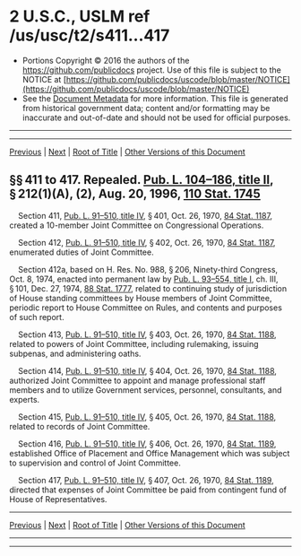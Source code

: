---
---

# 2 U.S.C., USLM ref /us/usc/t2/s411...417

* Portions Copyright © 2016 the authors of the https://github.com/publicdocs project.
  Use of this file is subject to the NOTICE at [https://github.com/publicdocs/uscode/blob/master/NOTICE](https://github.com/publicdocs/uscode/blob/master/NOTICE)
* See the [Document Metadata](././../../../..//README.md) for more information.
  This file is generated from historical government data; content and/or formatting may be inaccurate and out-of-date and should not be used for official purposes.

----------
----------

[Previous](./../../../..//us/usc/t2/ch13/m__us_usc_t2_ch13.md) | [Next](./../../../..//us/usc/t2/ch14/m__us_usc_t2_ch14.md) | [Root of Title](./../../../../) | [Other Versions of this Document](https://publicdocs.github.io/go/links?ns=uslm&ref=%2Fus%2Fusc%2Ft2%2Fs411...417)

## §§ 411 to 417. Repealed. [Pub. L. 104–186, title II][/us/pl/104/186/tII], § 212(1)(A), (2), Aug. 20, 1996, [110 Stat. 1745][/us/stat/110/1745]

    Section 411, [Pub. L. 91–510, title IV][/us/pl/91/510/tIV], § 401, Oct. 26, 1970, [84 Stat. 1187][/us/stat/84/1187], created a 10-member Joint Committee on Congressional Operations.

    Section 412, [Pub. L. 91–510, title IV][/us/pl/91/510/tIV], § 402, Oct. 26, 1970, [84 Stat. 1187][/us/stat/84/1187], enumerated duties of Joint Committee.

    Section 412a, based on H. Res. No. 988, § 206, Ninety-third Congress, Oct. 8, 1974, enacted into permanent law by [Pub. L. 93–554, title I][/us/pl/93/554/tI], ch. III, § 101, Dec. 27, 1974, [88 Stat. 1777][/us/stat/88/1777], related to continuing study of jurisdiction of House standing committees by House members of Joint Committee, periodic report to House Committee on Rules, and contents and purposes of such report.

    Section 413, [Pub. L. 91–510, title IV][/us/pl/91/510/tIV], § 403, Oct. 26, 1970, [84 Stat. 1188][/us/stat/84/1188], related to powers of Joint Committee, including rulemaking, issuing subpenas, and administering oaths.

    Section 414, [Pub. L. 91–510, title IV][/us/pl/91/510/tIV], § 404, Oct. 26, 1970, [84 Stat. 1188][/us/stat/84/1188], authorized Joint Committee to appoint and manage professional staff members and to utilize Government services, personnel, consultants, and experts.

    Section 415, [Pub. L. 91–510, title IV][/us/pl/91/510/tIV], § 405, Oct. 26, 1970, [84 Stat. 1188][/us/stat/84/1188], related to records of Joint Committee.

    Section 416, [Pub. L. 91–510, title IV][/us/pl/91/510/tIV], § 406, Oct. 26, 1970, [84 Stat. 1189][/us/stat/84/1189], established Office of Placement and Office Management which was subject to supervision and control of Joint Committee.

    Section 417, [Pub. L. 91–510, title IV][/us/pl/91/510/tIV], § 407, Oct. 26, 1970, [84 Stat. 1189][/us/stat/84/1189], directed that expenses of Joint Committee be paid from contingent fund of House of Representatives.

----------

[Previous](./../../../..//us/usc/t2/ch13/m__us_usc_t2_ch13.md) | [Next](./../../../..//us/usc/t2/ch14/m__us_usc_t2_ch14.md) | [Root of Title](./../../../../) | [Other Versions of this Document](https://publicdocs.github.io/go/links?ns=uslm&ref=%2Fus%2Fusc%2Ft2%2Fs411...417)

----------
----------

[/us/pl/104/186/tII]: https://publicdocs.github.io/go/links?ns=uslm&ref=%2Fus%2Fpl%2F104%2F186%2FtII
[/us/stat/110/1745]: https://publicdocs.github.io/go/links?ns=uslm&ref=%2Fus%2Fstat%2F110%2F1745
[/us/pl/91/510/tIV]: https://publicdocs.github.io/go/links?ns=uslm&ref=%2Fus%2Fpl%2F91%2F510%2FtIV
[/us/stat/84/1187]: https://publicdocs.github.io/go/links?ns=uslm&ref=%2Fus%2Fstat%2F84%2F1187
[/us/pl/91/510/tIV]: https://publicdocs.github.io/go/links?ns=uslm&ref=%2Fus%2Fpl%2F91%2F510%2FtIV
[/us/stat/84/1187]: https://publicdocs.github.io/go/links?ns=uslm&ref=%2Fus%2Fstat%2F84%2F1187
[/us/pl/93/554/tI]: https://publicdocs.github.io/go/links?ns=uslm&ref=%2Fus%2Fpl%2F93%2F554%2FtI
[/us/stat/88/1777]: https://publicdocs.github.io/go/links?ns=uslm&ref=%2Fus%2Fstat%2F88%2F1777
[/us/pl/91/510/tIV]: https://publicdocs.github.io/go/links?ns=uslm&ref=%2Fus%2Fpl%2F91%2F510%2FtIV
[/us/stat/84/1188]: https://publicdocs.github.io/go/links?ns=uslm&ref=%2Fus%2Fstat%2F84%2F1188
[/us/pl/91/510/tIV]: https://publicdocs.github.io/go/links?ns=uslm&ref=%2Fus%2Fpl%2F91%2F510%2FtIV
[/us/stat/84/1188]: https://publicdocs.github.io/go/links?ns=uslm&ref=%2Fus%2Fstat%2F84%2F1188
[/us/pl/91/510/tIV]: https://publicdocs.github.io/go/links?ns=uslm&ref=%2Fus%2Fpl%2F91%2F510%2FtIV
[/us/stat/84/1188]: https://publicdocs.github.io/go/links?ns=uslm&ref=%2Fus%2Fstat%2F84%2F1188
[/us/pl/91/510/tIV]: https://publicdocs.github.io/go/links?ns=uslm&ref=%2Fus%2Fpl%2F91%2F510%2FtIV
[/us/stat/84/1189]: https://publicdocs.github.io/go/links?ns=uslm&ref=%2Fus%2Fstat%2F84%2F1189
[/us/pl/91/510/tIV]: https://publicdocs.github.io/go/links?ns=uslm&ref=%2Fus%2Fpl%2F91%2F510%2FtIV
[/us/stat/84/1189]: https://publicdocs.github.io/go/links?ns=uslm&ref=%2Fus%2Fstat%2F84%2F1189


